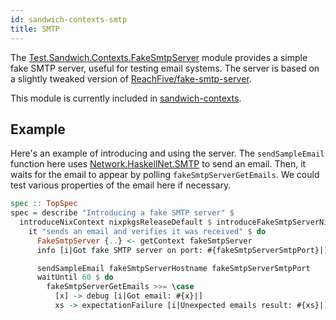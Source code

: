 ```yaml
---
id: sandwich-contexts-smtp
title: SMTP
---
```


The [Test.Sandwich.Contexts.FakeSmtpServer](https://hackage.haskell.org/package/sandwich-contexts/docs/Test-Sandwich-Contexts-FakeSmtpServer.html) module provides a simple fake SMTP server, useful for testing email systems. The server is based on a slightly tweaked version of [ReachFive/fake-smtp-server](https://github.com/ReachFive/fake-smtp-server).

This module is currently included in [sandwich-contexts](./sandwich-contexts).

## Example

Here's an example of introducing and using the server. The `sendSampleEmail` function here uses [Network.HaskellNet.SMTP](https://hackage.haskell.org/package/HaskellNet/docs/Network-HaskellNet-SMTP.html) to send an email. Then, it waits for the email to appear by polling `fakeSmtpServerGetEmails`. We could test various properties of the email here if necessary.

```haskell title="https://github.com/codedownio/sandwich/blob/master/demos/demo-fake-smtp-server/app/Main.hs"
spec :: TopSpec
spec = describe "Introducing a fake SMTP server" $
  introduceNixContext nixpkgsReleaseDefault $ introduceFakeSmtpServerNix defaultFakeSmtpServerOptions $ do
    it "sends an email and verifies it was received" $ do
      FakeSmtpServer {..} <- getContext fakeSmtpServer
      info [i|Got fake SMTP server on port: #{fakeSmtpServerSmtpPort}|]

      sendSampleEmail fakeSmtpServerHostname fakeSmtpServerSmtpPort
      waitUntil 60 $ do
        fakeSmtpServerGetEmails >>= \case
          [x] -> debug [i|Got email: #{x}|]
          xs -> expectationFailure [i|Unexpected emails result: #{xs}|]
```
